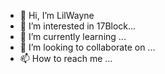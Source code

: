 - 👋 Hi, I’m LilWayne
- 👀 I’m interested in 17Block...
- 🌱 I’m currently learning ...
- 💞️ I’m looking to collaborate on ...
- 📫 How to reach me ...

<!---
Artgraphy/Artgraphy is a ✨ special ✨ repository because its `README.md` (this file) appears on your GitHub profile.
You can click the Preview link to take a look at your changes.
--->
